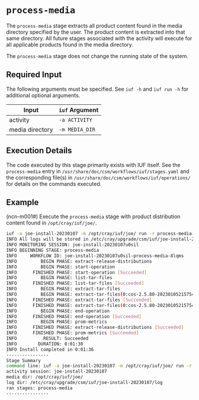 # `process-media`

The `process-media` stage extracts all product content found in the media directory specified by the user. The product content is extracted into that same directory. All future stages associated with the activity will execute for all applicable products found in the media directory.

The `process-media` stage does not change the running state of the system.

## Required Input

The following arguments must be specified. See `iuf -h` and `iuf run -h` for additional optional arguments.

| Input           | `iuf` Argument |
| --------------- | -------------- |
| activity        | `-a ACTIVITY`  |
| media directory | `-m MEDIA_DIR` |

## Execution Details

The code executed by this stage primarily exists with IUF itself. See the `process-media` entry in `/usr/share/doc/csm/workflows/iuf/stages.yaml` and the corresponding file(s) in `/usr/share/doc/csm/workflows/iuf/operations/` for details on the commands executed.

## Example

(ncn-m001#) Execute the `process-media` stage with product distribution content found in `/opt/cray/iuf/joe/`.

```bash
iuf -a joe-install-20230107 -m /opt/cray/iuf/joe/ run -r process-media
INFO All logs will be stored in /etc/cray/upgrade/csm/iuf/joe-install-20230107/log/20230107215823
INFO MONITORING SESSION: joe-install-20230107u0sil
INFO BEGINNING STAGE: process-media
INFO     WORKFLOW ID: joe-install-20230107u0sil-process-media-8lqms
INFO         BEGIN PHASE: extract-release-distributions
INFO         BEGIN PHASE: start-operation
INFO      FINISHED PHASE: start-operation [Succeeded]
INFO         BEGIN PHASE: list-tar-files
INFO      FINISHED PHASE: list-tar-files [Succeeded]
INFO         BEGIN PHASE: extract-tar-files
INFO         BEGIN PHASE: extract-tar-files(0:cos-2.5.80-20230105215754.tar.gz)
INFO      FINISHED PHASE: extract-tar-files [Succeeded]
INFO      FINISHED PHASE: extract-tar-files(0:cos-2.5.80-20230105215754.tar.gz) [Succeeded]
INFO         BEGIN PHASE: end-operation
INFO      FINISHED PHASE: end-operation [Succeeded]
INFO         BEGIN PHASE: prom-metrics
INFO      FINISHED PHASE: extract-release-distributions [Succeeded]
INFO      FINISHED PHASE: prom-metrics [Succeeded]
INFO          RESULT: Succeeded
INFO        DURATION: 0:01:30
INFO Install completed in 0:01:36
----------------
Stage Summary
command line: iuf -a joe-install-20230107 -m /opt/cray/iuf/joe/ run -r process-media
activity session: joe-install-20230107
media dir: /opt/cray/iuf/joe/
log dir: /etc/cray/upgrade/csm/iuf/joe-install-20230107/log
ran stages: process-media
----------------
```
